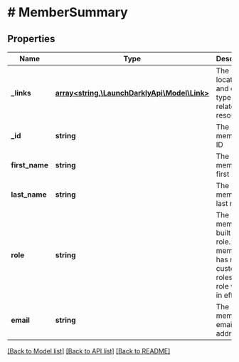 # # MemberSummary

## Properties

Name | Type | Description | Notes
------------ | ------------- | ------------- | -------------
**_links** | [**array<string,\LaunchDarklyApi\Model\Link>**](Link.md) | The location and content type of related resources |
**_id** | **string** | The member&#39;s ID |
**first_name** | **string** | The member&#39;s first name | [optional]
**last_name** | **string** | The member&#39;s last name | [optional]
**role** | **string** | The member&#39;s built-in role. If the member has no custom roles, this role will be in effect. |
**email** | **string** | The member&#39;s email address |

[[Back to Model list]](../../README.md#models) [[Back to API list]](../../README.md#endpoints) [[Back to README]](../../README.md)
